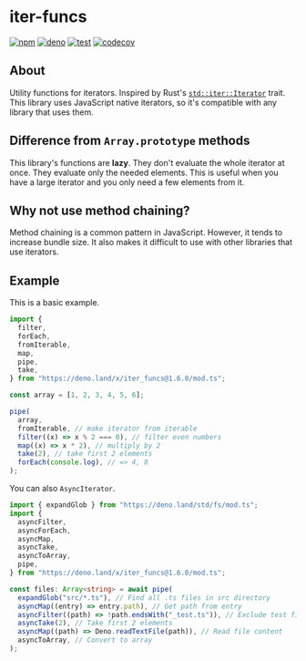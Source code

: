 # iter-funcs

[![npm](https://img.shields.io/npm/v/@shun-shobon/iter-funcs?logo=npm)](https://www.npmjs.com/package/@shun-shobon/iter-funcs)
[![deno](https://img.shields.io/github/v/release/shun-shobon/iter-funcs?label=deno&logo=deno)](https://deno.land/x/iter_funcs)
[![test](https://github.com/shun-shobon/iter-funcs/actions/workflows/test.yml/badge.svg)](https://github.com/shun-shobon/iter-funcs/actions/workflows/test.yml)
[![codecov](https://codecov.io/gh/shun-shobon/iter-funcs/branch/master/graph/badge.svg?token=gwyScwGdCG)](https://codecov.io/gh/shun-shobon/iter-funcs)

## About

Utility functions for iterators. Inspired by Rust's
[`std::iter::Iterator`](https://doc.rust-lang.org/std/iter/trait.Iterator.html)
trait. This library uses JavaScript native iterators, so it's compatible with
any library that uses them.

## Difference from `Array.prototype` methods

This library's functions are **lazy**. They don't evaluate the whole iterator at
once. They evaluate only the needed elements. This is useful when you have a
large iterator and you only need a few elements from it.

## Why not use method chaining?

Method chaining is a common pattern in JavaScript. However, it tends to increase
bundle size. It also makes it difficult to use with other libraries that use
iterators.

## Example

<!-- x-release-please-start-version -->

This is a basic example.

```ts
import {
  filter,
  forEach,
  fromIterable,
  map,
  pipe,
  take,
} from "https://deno.land/x/iter_funcs@1.6.0/mod.ts";

const array = [1, 2, 3, 4, 5, 6];

pipe(
  array,
  fromIterable, // make iterator from iterable
  filter((x) => x % 2 === 0), // filter even numbers
  map((x) => x * 2), // multiply by 2
  take(2), // take first 2 elements
  forEach(console.log), // => 4, 8
);
```

You can also `AsyncIterator`.

```ts
import { expandGlob } from "https://deno.land/std/fs/mod.ts";
import {
  asyncFilter,
  asyncForEach,
  asyncMap,
  asyncTake,
  asyncToArray,
  pipe,
} from "https://deno.land/x/iter_funcs@1.6.0/mod.ts";

const files: Array<string> = await pipe(
  expandGlob("src/*.ts"), // Find all .ts files in src directory
  asyncMap((entry) => entry.path), // Get path from entry
  asyncFilter((path) => !path.endsWith("_test.ts")), // Exclude test files
  asyncTake(2), // Take first 2 elements
  asyncMap((path) => Deno.readTextFile(path)), // Read file content
  asyncToArray, // Convert to array
);
```

<!-- x-release-please-end -->
